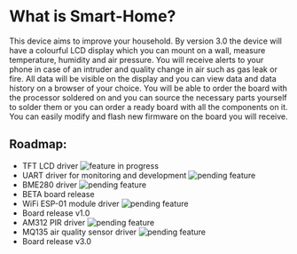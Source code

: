 # What is Smart-Home?
 This device aims to improve your household. By version 3.0 the device will have a colourful LCD display which you can mount on a wall, measure temperature, humidity and air pressure. You will receive alerts to your phone in case of an intruder and quality change in air such as gas leak or fire. All data will be visible on the display and you can view data and data history on a browser of your choice.  You will be able to order the board with the processor soldered on and you can source the necessary parts yourself to solder them or you can order a ready board with all the components on it. You can easily modify and flash new firmware on the board you will receive.
## Roadmap:
- TFT LCD driver ![feature in progress](https://img.shields.io/badge/-in%20progress-brightgreen)
- UART driver for monitoring and development ![pending feature](https://img.shields.io/badge/-pending-orange)
- BME280 driver ![pending feature](https://img.shields.io/badge/-pending-orange)
- BETA board release
- WiFi ESP-01 module driver ![pending feature](https://img.shields.io/badge/-pending-orange)
- Board release v1.0
- AM312 PIR driver ![pending feature](https://img.shields.io/badge/-pending-orange)
- MQ135 air quality sensor driver ![pending feature](https://img.shields.io/badge/-pending-orange)
- Board release v3.0

